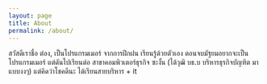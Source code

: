 ```yaml
---
layout: page
title: About
permalink: /about/
---
```


สวัสดีเราชื่อ ต๋อง, เป็นโปรแกรมเมอร์ จากการฝึกฝน เรียนรู้ด้วยตัวเอง ตอนจบมัฐยมอยากจะเป็นโปรแกรมเมอร์ แต่ดันไปเรียนต่อ สาขาคอมพิวเตอร์ธุรกิจ ซะงั้น (ได้วุฒิ บธ.บ บริหารธุรกิจบัญฑิต มาแบบงงๆ) แต่คิดว่าโชคดีนะ ได้เรียนสายบริหาร + it